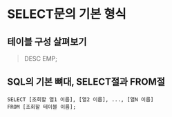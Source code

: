 # SELECT문의 기본 형식
## 테이블 구성 살펴보기
> DESC EMP;

## SQL의 기본 뼈대, SELECT절과 FROM절
```
SELECT [조회할 열1 이름], [열2 이름], ..., [열N 이름]
FROM [조회할 테이블 이름];
```
